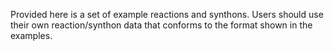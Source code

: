 Provided here is a set of example reactions and synthons. Users should use their own reaction/synthon data that conforms to the format shown in the examples.